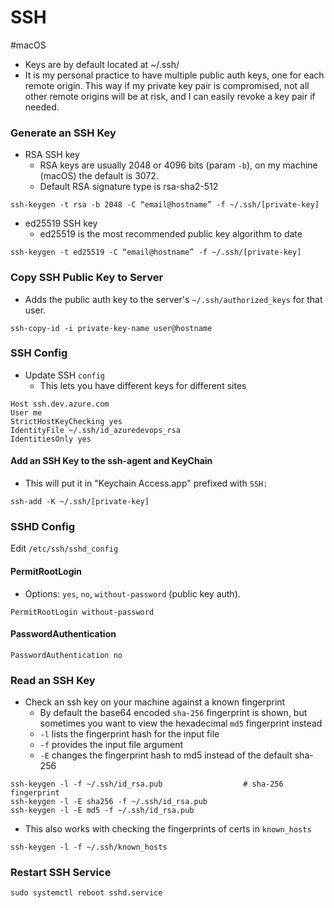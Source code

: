 SSH
===============================
#macOS

- Keys are by default located at ~/.ssh/
- It is my personal practice to have multiple public auth keys, one for each remote origin. This way if my private key pair is compromised, not all other remote origins will be at risk, and I can easily revoke a key pair if needed.

### Generate an SSH Key
- RSA SSH key
	- RSA keys are usually 2048 or 4096 bits (param `-b`), on my machine (macOS) the default is 3072.
	- Default RSA signature type is rsa-sha2-512
```
ssh-keygen -t rsa -b 2048 -C “email@hostname” -f ~/.ssh/[private-key]
```
- ed25519 SSH key
	- ed25519 is the most recommended public key algorithm to date
```
ssh-keygen -t ed25519 -C “email@hostname” -f ~/.ssh/[private-key]
```

### Copy SSH Public Key to Server

- Adds the public auth key to the server's `~/.ssh/authorized_keys` for that user.
```
ssh-copy-id -i private-key-name user@hostname
```

### SSH Config
- Update SSH `config`
	-	This lets you have different keys for different sites
```
Host ssh.dev.azure.com
User me
StrictHostKeyChecking yes
IdentityFile ~/.ssh/id_azuredevops_rsa
IdentitiesOnly yes
```

#### Add an SSH Key to the ssh-agent and KeyChain
- This will put it in "Keychain Access.app" prefixed with `SSH:`
```
ssh-add -K ~/.ssh/[private-key]
```

### SSHD Config
Edit `/etc/ssh/sshd_config`

#### PermitRootLogin
- Options: `yes`, `no`, `without-password` (public key auth).
```
PermitRootLogin without-password
```

#### PasswordAuthentication
```
PasswordAuthentication no
```


### Read an SSH Key
- Check an ssh key on your machine against a known fingerprint
	-	By default the base64 encoded `sha-256` fingerprint is shown, but sometimes you want to view the hexadecimal `md5` fingerprint instead
	-	`-l` lists the fingerprint hash for the input file
	-	`-f` provides the input file argument
	-	`-E` changes the fingerprint hash to md5 instead of the default sha-256
```
ssh-keygen -l -f ~/.ssh/id_rsa.pub                  # sha-256 fingerprint
ssh-keygen -l -E sha256 -f ~/.ssh/id_rsa.pub
ssh-keygen -l -E md5 -f ~/.ssh/id_rsa.pub
```
- This also works with checking the fingerprints of certs in `known_hosts`
```
ssh-keygen -l -f ~/.ssh/known_hosts
```

### Restart SSH Service
```
sudo systemctl reboot sshd.service
```


